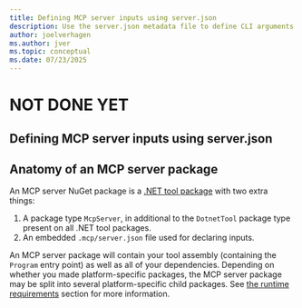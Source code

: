 ```yaml
---
title: Defining MCP server inputs using server.json
description: Use the server.json metadata file to define CLI arguments and environment variables needed by your MCP server
author: joelverhagen
ms.author: jver
ms.topic: conceptual
ms.date: 07/23/2025
---
```


# NOT DONE YET

## Defining MCP server inputs using server.json

## Anatomy of an MCP server package

An MCP server NuGet package is a [.NET tool package](/dotnet/core/tools/global-tools) with two extra things:

1. A package type `McpServer`, in additional to the `DotnetTool` package type present on all .NET tool packages.
2. An embedded `.mcp/server.json` file used for declaring inputs.

An MCP server package will contain your tool assembly (containing the `Program` entry point) as well as all of your dependencies. Depending on whether you made platform-specific packages, the MCP server package may be split into several platform-specific child packages. See [the runtime requirements](#runtime-requirements) section for more information.
